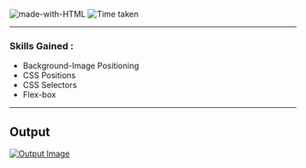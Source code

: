![made-with-HTML](https://img.shields.io/badge/Made%20with-HTML%20&%20CSS-orange?style=for-the-badge)
![Time taken](https://img.shields.io/badge/Time%20Taken-04Days-black?style=for-the-badge&logo=Clockify)

---

### Skills Gained :

- Background-Image Positioning
- CSS Positions
- CSS Selectors
- Flex-box

---
## Output

[![Output Image](./Real%20Estate%20-%20Desktop.png)](https://fsjs-10th-project.netlify.app/)
